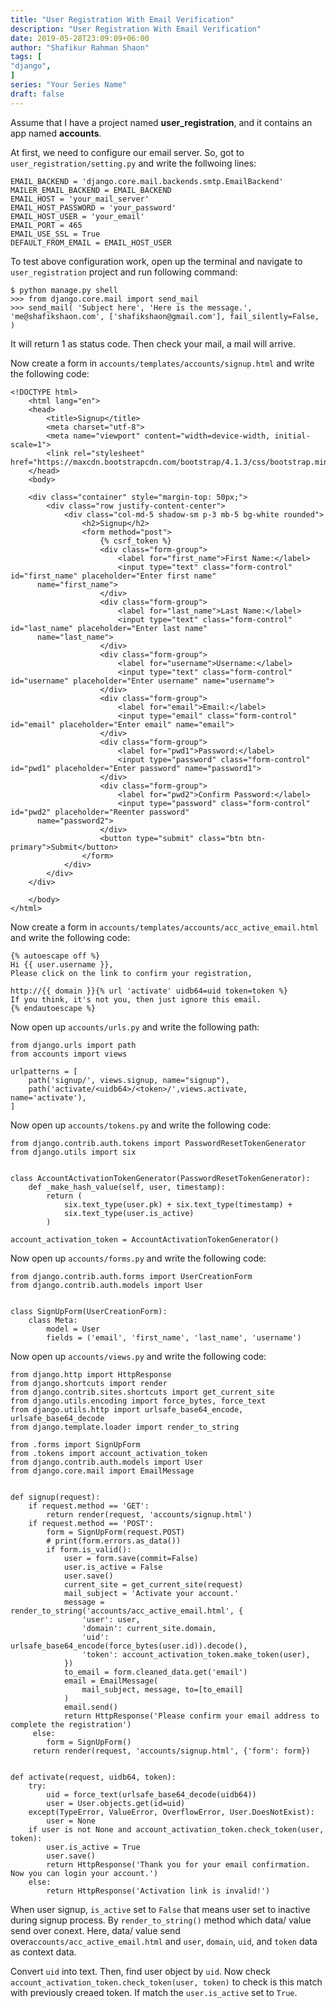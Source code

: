 ```yaml
---
title: "User Registration With Email Verification"
description: "User Registration With Email Verification"
date: 2019-05-28T23:09:09+06:00
author: "Shafikur Rahman Shaon"
tags: [
"django",
]
series: "Your Series Name"
draft: false
---
```

Assume that I have a project named **user_registration**, and it contains an app named **accounts**.

At first, we need to configure our email server. So, got to `user_registration/setting.py` and write the follwoing
lines:
```
EMAIL_BACKEND = 'django.core.mail.backends.smtp.EmailBackend'  
MAILER_EMAIL_BACKEND = EMAIL_BACKEND  
EMAIL_HOST = 'your_mail_server'  
EMAIL_HOST_PASSWORD = 'your_password'  
EMAIL_HOST_USER = 'your_email'  
EMAIL_PORT = 465  
EMAIL_USE_SSL = True  
DEFAULT_FROM_EMAIL = EMAIL_HOST_USER
```

To test above configuration work, open up the terminal and navigate to `user_registration` project and run following
command:

```
$ python manage.py shell
>>> from django.core.mail import send_mail
>>> send_mail( 'Subject here', 'Here is the message.', 'me@shafikshaon.com', ['shafikshaon@gmail.com'], fail_silently=False, )
```

It will return 1 as status code.
Then check your mail, a mail will arrive.

Now create a form in `accounts/templates/accounts/signup.html` and write the following code:

```
<!DOCTYPE html>  
    <html lang="en">  
    <head>  
        <title>Signup</title>  
        <meta charset="utf-8">  
        <meta name="viewport" content="width=device-width, initial-scale=1">  
        <link rel="stylesheet" href="https://maxcdn.bootstrapcdn.com/bootstrap/4.1.3/css/bootstrap.min.css">  
    </head>  
    <body>  

    <div class="container" style="margin-top: 50px;">  
        <div class="row justify-content-center">  
            <div class="col-md-5 shadow-sm p-3 mb-5 bg-white rounded">  
                <h2>Signup</h2>  
                <form method="post">  
                    {% csrf_token %}  
                    <div class="form-group">  
                        <label for="first_name">First Name:</label>  
                        <input type="text" class="form-control" id="first_name" placeholder="Enter first name"  
      name="first_name">  
                    </div>  
                    <div class="form-group">  
                        <label for="last_name">Last Name:</label>  
                        <input type="text" class="form-control" id="last_name" placeholder="Enter last name"  
      name="last_name">  
                    </div>  
                    <div class="form-group">  
                        <label for="username">Username:</label>  
                        <input type="text" class="form-control" id="username" placeholder="Enter username" name="username">  
                    </div>  
                    <div class="form-group">  
                        <label for="email">Email:</label>  
                        <input type="email" class="form-control" id="email" placeholder="Enter email" name="email">  
                    </div>  
                    <div class="form-group">  
                        <label for="pwd1">Password:</label>  
                        <input type="password" class="form-control" id="pwd1" placeholder="Enter password" name="password1">  
                    </div>  
                    <div class="form-group">  
                        <label for="pwd2">Confirm Password:</label>  
                        <input type="password" class="form-control" id="pwd2" placeholder="Reenter password"  
      name="password2">  
                    </div>  
                    <button type="submit" class="btn btn-primary">Submit</button>  
                </form>  
            </div>  
        </div>  
    </div>  

    </body>  
</html>
```

Now create a form in `accounts/templates/accounts/acc_active_email.html` and write the following code:

```
{% autoescape off %}  
Hi {{ user.username }},  
Please click on the link to confirm your registration,  

http://{{ domain }}{% url 'activate' uidb64=uid token=token %}  
If you think, it's not you, then just ignore this email.  
{% endautoescape %}
```

Now open up `accounts/urls.py` and write the following path:

```
from django.urls import path  
from accounts import views  

urlpatterns = [  
    path('signup/', views.signup, name="signup"),  
    path('activate/<uidb64>/<token>/',views.activate, name='activate'),  
]
```

Now open up `accounts/tokens.py` and write the following code:

```
from django.contrib.auth.tokens import PasswordResetTokenGenerator  
from django.utils import six  


class AccountActivationTokenGenerator(PasswordResetTokenGenerator):  
    def _make_hash_value(self, user, timestamp):  
        return (  
            six.text_type(user.pk) + six.text_type(timestamp) +  
            six.text_type(user.is_active)  
        )  

account_activation_token = AccountActivationTokenGenerator()
```

Now open up `accounts/forms.py` and write the following code:

```
from django.contrib.auth.forms import UserCreationForm  
from django.contrib.auth.models import User  


class SignUpForm(UserCreationForm):  
    class Meta:  
        model = User  
        fields = ('email', 'first_name', 'last_name', 'username')
```

Now open up `accounts/views.py` and write the following code:

```
from django.http import HttpResponse  
from django.shortcuts import render  
from django.contrib.sites.shortcuts import get_current_site  
from django.utils.encoding import force_bytes, force_text  
from django.utils.http import urlsafe_base64_encode, urlsafe_base64_decode  
from django.template.loader import render_to_string  

from .forms import SignUpForm  
from .tokens import account_activation_token  
from django.contrib.auth.models import User  
from django.core.mail import EmailMessage  


def signup(request):  
    if request.method == 'GET':  
        return render(request, 'accounts/signup.html')  
    if request.method == 'POST':  
        form = SignUpForm(request.POST)  
        # print(form.errors.as_data())  
        if form.is_valid():  
            user = form.save(commit=False)  
            user.is_active = False  
            user.save()  
            current_site = get_current_site(request)  
            mail_subject = 'Activate your account.'  
            message = render_to_string('accounts/acc_active_email.html', {  
                'user': user,  
                'domain': current_site.domain,  
                'uid': urlsafe_base64_encode(force_bytes(user.id)).decode(),  
                'token': account_activation_token.make_token(user),  
            })  
            to_email = form.cleaned_data.get('email')  
            email = EmailMessage(  
                mail_subject, message, to=[to_email]  
            )  
            email.send()  
            return HttpResponse('Please confirm your email address to complete the registration')  
     else:  
        form = SignUpForm()  
     return render(request, 'accounts/signup.html', {'form': form})  


def activate(request, uidb64, token):  
    try:  
        uid = force_text(urlsafe_base64_decode(uidb64))  
        user = User.objects.get(id=uid)  
    except(TypeError, ValueError, OverflowError, User.DoesNotExist):  
        user = None  
    if user is not None and account_activation_token.check_token(user, token):  
        user.is_active = True  
        user.save()  
        return HttpResponse('Thank you for your email confirmation. Now you can login your account.')  
    else:  
        return HttpResponse('Activation link is invalid!')
```

When user signup, `is_active` set to `False` that means user set to inactive during signup process.
By `render_to_string()` method which data/ value send over conext. Here, data/ value send
over`accounts/acc_active_email.html` and `user`, `domain`, `uid`, and `token` data as context data.

Convert `uid` into text. Then, find user object by `uid`.
Now check `account_activation_token.check_token(user, token)` to check is this match with previously creaed token. If
match the `user.is_active` set to `True`.
